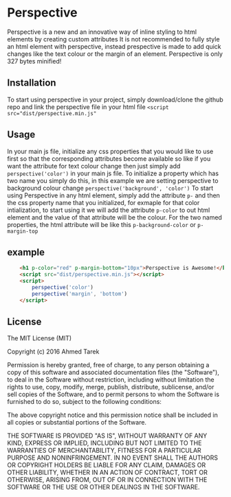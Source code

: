 # Perspective
Perspective is a new and an innovative way of inline styling to html elements by creating custom attributes
It is not recommended to fully style an html element with perspective, instead prespective is made to add quick changes like the text colour or the margin of an element.
Perspective is only 327 bytes minified!


## Installation
To start using perspective in your project, simply download/clone the github repo and link the perspective file in your html file
```<script src="dist/perspective.min.js"```


## Usage
In your main js file, initialize any css properties that you would like to use first so that the corresponding attributes become available so like if you want the attribute for text colour change then just simply add ```perspective('color')``` in your main js file. 
To initialize a property which has two name you simply do this, in this example we are setting perspective to background colour change ```perspective('background', 'color')```
To start using Perspective in any html element, simply add the attribute ```p-``` and then the css property name that you initialized, for exmaple for that color intialization, to start using it we will add the attribute ```p-color``` to out html element and the value of that attribute will be the colour.
For the two named properties, the html attribute will be like this ```p-background-color``` or ```p-margin-top```

## example
```html
	<h1 p-color="red" p-margin-bottom="10px">Perspective is Awesome!</h1>
	<script src="dist/perspective.min.js"></script>
	<script>
		perspective('color')
		perspective('margin', 'bottom')
	</script>
```

## License
The MIT License (MIT)

Copyright (c) 2016 Ahmed Tarek

Permission is hereby granted, free of charge, to any person obtaining a copy of this software and associated documentation files (the "Software"), to deal in the Software without restriction, including without limitation the rights to use, copy, modify, merge, publish, distribute, sublicense, and/or sell copies of the Software, and to permit persons to whom the Software is furnished to do so, subject to the following conditions:

The above copyright notice and this permission notice shall be included in all copies or substantial portions of the Software.

THE SOFTWARE IS PROVIDED "AS IS", WITHOUT WARRANTY OF ANY KIND, EXPRESS OR IMPLIED, INCLUDING BUT NOT LIMITED TO THE WARRANTIES OF MERCHANTABILITY, FITNESS FOR A PARTICULAR PURPOSE AND NONINFRINGEMENT. IN NO EVENT SHALL THE AUTHORS OR COPYRIGHT HOLDERS BE LIABLE FOR ANY CLAIM, DAMAGES OR OTHER LIABILITY, WHETHER IN AN ACTION OF CONTRACT, TORT OR OTHERWISE, ARISING FROM, OUT OF OR IN CONNECTION WITH THE SOFTWARE OR THE USE OR OTHER DEALINGS IN THE SOFTWARE.

